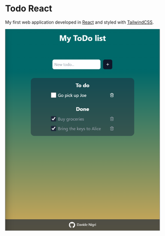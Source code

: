 # Todo React

My first web application developed in [React](https://react.dev/) and styled
with [TailwindCSS](https://tailwindcss.com/).

<p align="center">
  <img src="./src/assets/homepage.png" />
</p>